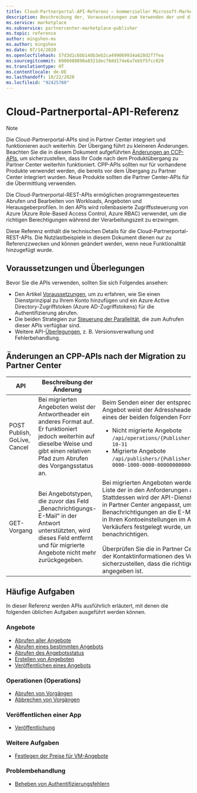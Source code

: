 ```yaml
---
title: Cloud-Partnerportal-API-Referenz – kommerzieller Microsoft-Marketplace
description: Beschreibung der, Voraussetzungen zum Verwenden der und die Liste der Marketplace-API-Vorgänge.
ms.service: marketplace
ms.subservice: partnercenter-marketplace-publisher
ms.topic: reference
author: mingshen-ms
ms.author: mingshen
ms.date: 07/14/2020
ms.openlocfilehash: 57d3d1c6bb14db3eb2ca499069934a628d2f7fea
ms.sourcegitcommit: 6906980890a8321dec78dd174e6a7eb5f5fcc029
ms.translationtype: HT
ms.contentlocale: de-DE
ms.lasthandoff: 10/22/2020
ms.locfileid: "92425780"
---
```

# <a name="cloud-partner-portal-api-reference"></a>Cloud-Partnerportal-API-Referenz

> [!NOTE]
> Die Cloud-Partnerportal-APIs sind in Partner Center integriert und funktionieren auch weiterhin. Der Übergang führt zu kleineren Änderungen. Beachten Sie die in diesem Dokument aufgeführten [Änderungen an CCP-APIs](#changes-to-cpp-apis-after-the-migration-to-partner-center), um sicherzustellen, dass Ihr Code nach dem Produktübergang zu Partner Center weiterhin funktioniert. CPP-APIs sollten nur für vorhandene Produkte verwendet werden, die bereits vor dem Übergang zu Partner Center integriert wurden. Neue Produkte sollten die Partner Center-APIs für die Übermittlung verwenden.

Die Cloud-Partnerportal-REST-APIs ermöglichen programmgesteuertes Abrufen und Bearbeiten von Workloads, Angeboten und Herausgeberprofilen. In den APIs wird rollenbasierte Zugriffssteuerung von Azure (Azure Role-Based Access Control, Azure RBAC) verwendet, um die richtigen Berechtigungen während der Verarbeitungszeit zu erzwingen.

Diese Referenz enthält die technischen Details für die Cloud-Partnerportal-REST-APIs. Die Nutzlastbeispiele in diesem Dokument dienen nur zu Referenzzwecken und können geändert werden, wenn neue Funktionalität hinzugefügt wurde.

## <a name="prerequisites-and-considerations"></a>Voraussetzungen und Überlegungen

Bevor Sie die APIs verwenden, sollten Sie sich Folgendes ansehen:

- Den Artikel [Voraussetzungen](./cloud-partner-portal-api-prerequisites.md), um zu erfahren, wie Sie einen Dienstprinzipal zu Ihrem Konto hinzufügen und ein Azure Active Directory-Zugriffstoken (Azure AD-Zugriffstokens) für die Authentifizierung abrufen.
- Die beiden Strategien zur [Steuerung der Parallelität](./cloud-partner-portal-api-concurrency-control.md), die zum Aufrufen dieser APIs verfügbar sind.
- Weitere API-[Überlegungen](./cloud-partner-portal-api-considerations.md), z. B. Versionsverwaltung und Fehlerbehandlung.

## <a name="changes-to-cpp-apis-after-the-migration-to-partner-center"></a>Änderungen an CPP-APIs nach der Migration zu Partner Center

| **API** | **Beschreibung der Änderung** | **Auswirkung** |
| ------- | ---------------------- | ---------- |
| POST Publish, GoLive, Cancel | Bei migrierten Angeboten weist der Antwortheader ein anderes Format auf. Er funktioniert jedoch weiterhin auf dieselbe Weise und gibt einen relativen Pfad zum Abrufen des Vorgangsstatus an. | Beim Senden einer der entsprechenden POST-Anforderungen für ein Angebot weist der Adressheader je nach Migrationsstatus des Angebots eines der beiden folgenden Formate auf:<ul><li>Nicht migrierte Angebote<br>`/api/operations/{PublisherId}${offerId}$2$preview?api-version=2017-10-31`</li><li>Migrierte Angebote<br>`/api/publishers/{PublisherId}/offers/{offereId}/operations/408a4835-0000-1000-0000-000000000000?api-version=2017-10-31`</li> |
| GET-Vorgang | Bei Angebotstypen, die zuvor das Feld „Benachrichtigungs-E-Mail“ in der Antwort unterstützten, wird dieses Feld entfernt und für migrierte Angebote nicht mehr zurückgegeben. | Bei migrierten Angeboten werden keine Benachrichtigungen mehr an die Liste der in den Anforderungen angegebenen E-Mail-Adressen gesendet. Stattdessen wird der API-Dienst an den Benachrichtigungs-E-Mail-Prozess in Partner Center angepasst, um E-Mails zu senden. Insbesondere werden Benachrichtigungen an die E-Mail-Adresse gesendet, die in Partner Center in Ihren Kontoeinstellungen im Abschnitt der Kontaktinformationen des Verkäufers festgelegt wurde, um Sie über den Fortschritt des Vorgangs zu benachrichtigen.<br><br>Überprüfen Sie die in Partner Center in den [Kontoeinstellungen](https://partner.microsoft.com/dashboard/account/management) im Abschnitt der Kontaktinformationen des Verkäufers festgelegte E-Mail-Adresse, um sicherzustellen, dass die richtige E-Mail-Adresse für Benachrichtigungen angegeben ist.  |

## <a name="common-tasks"></a>Häufige Aufgaben

In dieser Referenz werden APIs ausführlich erläutert, mit denen die folgenden üblichen Aufgaben ausgeführt werden können.

### <a name="offers"></a>Angebote

- [Abrufen aller Angebote](./cloud-partner-portal-api-retrieve-offers.md)
- [Abrufen eines bestimmten Angebots](./cloud-partner-portal-api-retrieve-specific-offer.md)
- [Abrufen des Angebotsstatus](./cloud-partner-portal-api-retrieve-offer-status.md)
- [Erstellen von Angeboten](./cloud-partner-portal-api-creating-offer.md)
- [Veröffentlichen eines Angebots](./cloud-partner-portal-api-publish-offer.md)

### <a name="operations"></a>Operationen (Operations)

- [Abrufen von Vorgängen](./cloud-partner-portal-api-retrieve-operations.md)
- [Abbrechen von Vorgängen](./cloud-partner-portal-api-cancel-operations.md)

### <a name="publish-an-app"></a>Veröffentlichen einer App

- [Veröffentlichung](./cloud-partner-portal-api-go-live.md)

### <a name="other-tasks"></a>Weitere Aufgaben

- [Festlegen der Preise für VM-Angebote](./cloud-partner-portal-api-setting-price.md)

### <a name="troubleshooting"></a>Problembehandlung

- [Beheben von Authentifizierungsfehlern](./cloud-partner-portal-api-troubleshooting-authentication-errors.md)
